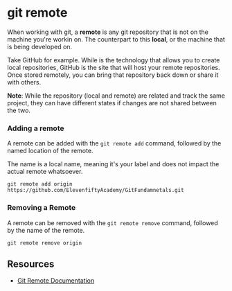 # git remote 

When working with git, a **remote** is any git repository that is not on the machine you're workin on. The counterpart to this **local**, or the machine that is being developed on. 

Take GitHub for example. While is the technology that allows you to create local repositories, GitHub is the site that will host your remote repositories. Once stored remotely, you can bring that repository back down or share it with others. 

**Note**: While the repository (local and remote) are related and track the same project, they can have different states if changes are not shared between the two. 

### Adding a remote 

A remote can be added with the `git remote add` command, followed by the named location of the remote. 

The name is a local name, meaning it's your label and does not impact the actual remote whatsoever. 

```
git remote add origin https://github.com/ElevenfiftyAcademy/GitFundamnetals.git
```

### Removing a Remote 

A remote can be removed with the `git remote remove` command, followed by the name of the remote. 

```
git remote remove origin
```

## Resources 

- [Git Remote Documentation](https://git-scm.com/docs/git-remote)